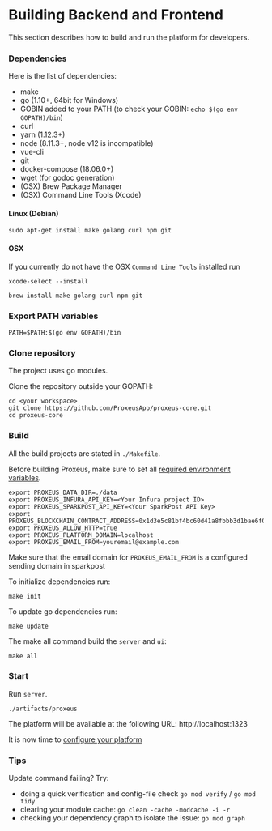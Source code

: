 # Building Backend and Frontend

This section describes how to build and run the platform for developers.

### Dependencies

Here is the list of dependencies:

+ make
+ go (1.10+, 64bit for Windows)
+ GOBIN added to your PATH (to check your GOBIN: `echo $(go env GOPATH)/bin`)
+ curl
+ yarn (1.12.3+)
+ node (8.11.3+, node v12 is incompatible)
+ vue-cli
+ git
+ docker-compose (18.06.0+)
+ wget (for godoc generation)
+ (OSX) Brew Package Manager
+ (OSX) Command Line Tools (Xcode)


#### Linux (Debian)

```
sudo apt-get install make golang curl npm git
```

#### OSX
If you currently do not have the OSX `Command Line Tools` installed run
```
xcode-select --install
```

```
brew install make golang curl npm git
```

### Export PATH variables
```
PATH=$PATH:$(go env GOPATH)/bin
```

### Clone repository
The project uses go modules.

Clone the repository outside your GOPATH:
```
cd <your workspace>
git clone https://github.com/ProxeusApp/proxeus-core.git
cd proxeus-core
```

### Build
All the build projects are stated in `./Makefile`.

Before building Proxeus, make sure to set all [required environment variables](../README.md#quick-start-with-docker).
```
export PROXEUS_DATA_DIR=./data
export PROXEUS_INFURA_API_KEY=<Your Infura project ID>
export PROXEUS_SPARKPOST_API_KEY=<Your SparkPost API Key>
export PROXEUS_BLOCKCHAIN_CONTRACT_ADDRESS=0x1d3e5c81bf4bc60d41a8fbbb3d1bae6f03a75f71
export PROXEUS_ALLOW_HTTP=true
export PROXEUS_PLATFORM_DOMAIN=localhost
export PROXEUS_EMAIL_FROM=youremail@example.com

```
Make sure that the email domain for `PROXEUS_EMAIL_FROM` is a configured sending domain in sparkpost

To initialize dependencies run:
```
make init
```

To update go dependencies run:
```
make update
```

The make all command build the `server` and `ui`:
```
make all
```

### Start

Run `server`.
```
./artifacts/proxeus
```

The platform will be available at the following URL: http://localhost:1323

It is now time to [configure your platform](configure.md)

### Tips

Update command failing? Try:

- doing a quick verification and config-file check
`go mod verify` / `go mod tidy`
- clearing your module cache:
`go clean -cache -modcache -i -r`
- checking your dependency graph to isolate the issue:
`go mod graph`
